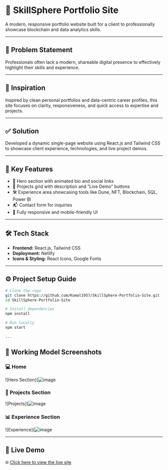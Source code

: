 # 🚀 SkillSphere Portfolio Site

A modern, responsive portfolio website built for a client to professionally showcase blockchain and data analytics skills.

---

## 🧩 Problem Statement
Professionals often lack a modern, shareable digital presence to effectively highlight their skills and experience.

---

## 🌟 Inspiration
Inspired by clean personal portfolios and data-centric career profiles, this site focuses on clarity, responsiveness, and quick access to expertise and projects.

---

## ✅ Solution
Developed a dynamic single-page website using React.js and Tailwind CSS to showcase client experience, technologies, and live project demos.

---

## 🔑 Key Features
- 📌 Hero section with animated bio and social links  
- 📂 Projects grid with description and “Live Demo” buttons  
- 🛠️ Experience area showcasing tools like Dune, NFT, Blockchain, SQL, Power BI  
- 📬 Contact form for inquiries  
- 📱 Fully responsive and mobile-friendly UI

---

## 🛠 Tech Stack
- **Frontend:** React.js, Tailwind CSS  
- **Deployment:** Netlify  
- **Icons & Styling:** React Icons, Google Fonts

---

## ⚙️ Project Setup Guide

```bash
# Clone the repo
git clone https://github.com/Komal1957/SkillSphere-Portfolio-Site.git
cd SkillSphere-Portfolio-Site

# Install dependencies
npm install

# Run locally
npm start

...
```

## 📸 Working Model Screenshots

### 💻 Home 
![Hero Section](![image](https://github.com/user-attachments/assets/e50d01bd-04e2-46fb-aaa2-e35501401042)

### 📁 Projects Section
![Projects](![image](https://github.com/user-attachments/assets/54f3680b-36e8-41f8-a20d-186470030aca)

### 📊 Experience Section
![Experience](![image](https://github.com/user-attachments/assets/11298e5b-0fee-4b46-8f99-fc0e171efa01)



---

## 🔗 Live Demo  
🌐 [Click here to view the live site](http://fantastic-pithivier-b2c10d.netlify.app)
